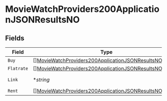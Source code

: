 # MovieWatchProviders200ApplicationJSONResultsNO


## Fields

| Field                                                                                                                                         | Type                                                                                                                                          | Required                                                                                                                                      | Description                                                                                                                                   | Example                                                                                                                                       |
| --------------------------------------------------------------------------------------------------------------------------------------------- | --------------------------------------------------------------------------------------------------------------------------------------------- | --------------------------------------------------------------------------------------------------------------------------------------------- | --------------------------------------------------------------------------------------------------------------------------------------------- | --------------------------------------------------------------------------------------------------------------------------------------------- |
| `Buy`                                                                                                                                         | [][MovieWatchProviders200ApplicationJSONResultsNOBuy](../../models/operations/moviewatchproviders200applicationjsonresultsnobuy.md)           | :heavy_minus_sign:                                                                                                                            | N/A                                                                                                                                           |                                                                                                                                               |
| `Flatrate`                                                                                                                                    | [][MovieWatchProviders200ApplicationJSONResultsNOFlatrate](../../models/operations/moviewatchproviders200applicationjsonresultsnoflatrate.md) | :heavy_minus_sign:                                                                                                                            | N/A                                                                                                                                           |                                                                                                                                               |
| `Link`                                                                                                                                        | **string*                                                                                                                                     | :heavy_minus_sign:                                                                                                                            | N/A                                                                                                                                           | https://www.themoviedb.org/movie/550-fight-club/watch?locale=NO                                                                               |
| `Rent`                                                                                                                                        | [][MovieWatchProviders200ApplicationJSONResultsNORent](../../models/operations/moviewatchproviders200applicationjsonresultsnorent.md)         | :heavy_minus_sign:                                                                                                                            | N/A                                                                                                                                           |                                                                                                                                               |